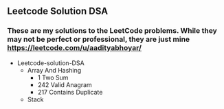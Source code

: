 ## Leetcode Solution DSA

### These are my solutions to the LeetCode problems. While they may not be perfect or professional, they are just mine https://leetcode.com/u/aadityabhoyar/

- Leetcode-solution-DSA
    - Array And Hashing
      - 1 Two Sum
      - 242 Valid Anagram
      - 217 Contains Duplicate
    - Stack


